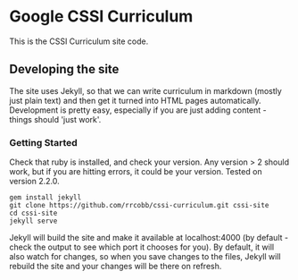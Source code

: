 # Google CSSI Curriculum
This is the CSSI Curriculum site code.

## Developing the site
The site uses Jekyll, so that we can write curriculum in markdown (mostly just plain text) and then get it turned into HTML pages automatically. Development is pretty easy, especially if you are just adding content - things should 'just work'.

### Getting Started
Check that ruby is installed, and check your version. Any version > 2 should work, but if you are hitting errors, it could be your version. Tested on version 2.2.0.

```
gem install jekyll
git clone https://github.com/rrcobb/cssi-curriculum.git cssi-site
cd cssi-site
jekyll serve
```

Jekyll will build the site and make it available at localhost:4000 (by default - check the output to see which port it chooses for you). By default, it will also watch for changes, so when you save changes to the files, Jekyll will rebuild the site and your changes will be there on refresh.
